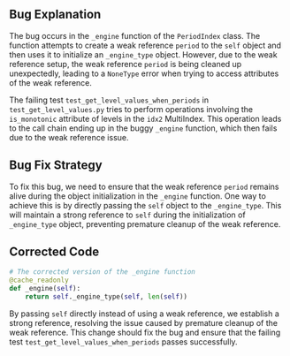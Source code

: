 ## Bug Explanation
The bug occurs in the `_engine` function of the `PeriodIndex` class. The function attempts to create a weak reference `period` to the `self` object and then uses it to initialize an `_engine_type` object. However, due to the weak reference setup, the weak reference `period` is being cleaned up unexpectedly, leading to a `NoneType` error when trying to access attributes of the weak reference.

The failing test `test_get_level_values_when_periods` in `test_get_level_values.py` tries to perform operations involving the `is_monotonic` attribute of levels in the `idx2` MultiIndex. This operation leads to the call chain ending up in the buggy `_engine` function, which then fails due to the weak reference issue.

## Bug Fix Strategy
To fix this bug, we need to ensure that the weak reference `period` remains alive during the object initialization in the `_engine` function. One way to achieve this is by directly passing the `self` object to the `_engine_type`. This will maintain a strong reference to `self` during the initialization of `_engine_type` object, preventing premature cleanup of the weak reference.

## Corrected Code
```python
# The corrected version of the _engine function
@cache_readonly
def _engine(self):
    return self._engine_type(self, len(self))
```

By passing `self` directly instead of using a weak reference, we establish a strong reference, resolving the issue caused by premature cleanup of the weak reference. This change should fix the bug and ensure that the failing test `test_get_level_values_when_periods` passes successfully.
